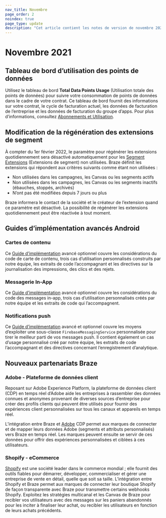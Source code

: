 ```yaml
---
nav_title: Novembre
page_order: 2
noindex: true
page_type: update
description: "Cet article contient les notes de version de novembre 2021."
---
```

 
# Novembre 2021

## Tableau de bord d’utilisation des points de données

Utilisez le tableau de bord **Total Data Points Usage** (Utilisation totale des points de données) pour suivre votre consommation de points de données dans le cadre de votre contrat. Ce tableau de bord fournit des informations sur votre contrat, le cycle de facturation actuel, les données de facturation de l’entreprise et les données de facturation du groupe d’apps. Pour plus d’informations, consultez [Abonnements et Utilisation]({{site.baseurl}}/user_guide/onboarding_with_braze/subscription_and_usage/#total-data-points-dashboard).

## Modification de la régénération des extensions de segment

À compter du 1er février 2022, le paramètre pour régénérer les extensions quotidiennement sera désactivé automatiquement pour les [Segment Extensions]({{site.baseurl}}/user_guide/engagement_tools/segments/segment_extension/) (Extensions de segment) non utilisées. Braze définit les extensions qui répondent aux critères suivants comme étant non utilisées :

- Non utilisées dans les campagnes, les Canvas ou les segments actifs
- Non utilisées dans les campagnes, les Canvas ou les segments inactifs (ébauches, stoppés, archivés)
- N’ont pas été modifiées depuis 7 jours ou plus

Braze informera le contact de la société et le créateur de l’extension quand ce paramètre est désactivé. La possibilité de régénérer les extensions quotidiennement peut être réactivée à tout moment.

## Guides d’implémentation avancés Android

### Cartes de contenu

Ce [Guide d’implémentation]({{site.baseurl}}/developer_guide/platform_integration_guides/android/content_cards/implementation_guide/) avancé optionnel couvre les considérations du code de carte de contenu, trois cas d’utilisation personnalisés construits par notre équipe, les extraits de code l’accompagnant et les directives sur la journalisation des impressions, des clics et des rejets.

### Messagerie In-App

Ce [Guide d’implémentation]({{site.baseurl}}/developer_guide/platform_integration_guides/android/in-app_messaging/implementation_guide/) avancé optionnel couvre les considérations du code des messages in-app, trois cas d’utilisation personnalisés créés par notre équipe et les extraits de code qui l’accompagnent.

### Notifications push

Ce [Guide d’implémentation]({{site.baseurl}}/developer_guide/platform_integration_guides/android/push_notifications/android/implementation_guide/) avancé et optionnel couvre les moyens d’exploiter une sous-classe `FirebaseMessagingService` personnalisée pour tirer le meilleur parti de vos messages push. Il contient également un cas d’usage personnalisé créé par notre équipe, les extraits de code l’accompagnant et des directives concernant l’enregistrement d’analytique.

## Nouveaux partenariats Braze

### Adobe - Plateforme de données client

Reposant sur Adobe Experience Platform, la plateforme de données client (CDP) en temps réel d’Adobe aide les entreprises à rassembler des données connues et anonymes provenant de diverses sources d’entreprise pour créer des profils clients qui peuvent être utilisés pour fournir des expériences client personnalisées sur tous les canaux et appareils en temps réel.

L’intégration entre Braze et [Adobe]({{site.baseurl}}/partners/data_and_infrastructure_agility/customer_data_platform/adobe/) CDP permet aux marques de connecter et de mapper leurs données Adobe (segments et attributs personnalisés) vers Braze en temps réel. Les marques peuvent ensuite se servir de ces données pour offrir des expériences personnalisées et ciblées à ces utilisateurs. 

### Shopify - eCommerce

[Shopify]({{site.baseurl}}/partners/message_orchestration/channel_extensions/ecommerce/shopify/shopify/) est une société leader dans le commerce mondial ; elle fournit des outils fiables pour démarrer, développer, commercialiser et gérer une entreprise de vente en détail, quelle que soit sa taille. L’intégration entre Shopify et Braze permet aux marques de connecter leur boutique Shopify de façon transparente avec Braze pour transmettre certains webhooks Shopify. Exploitez les stratégies multicanal et les Canvas de Braze pour recibler vos utilisateurs avec des messages sur les paniers abandonnés pour les inciter à finaliser leur achat, ou recibler les utilisateurs en fonction de leurs achats précédents.